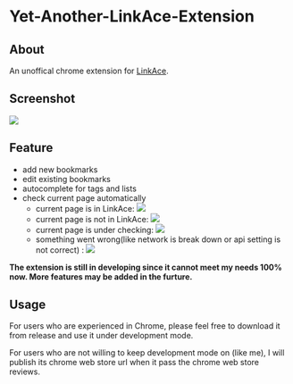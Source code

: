 # Yet-Another-LinkAce-Extension

## About
An unoffical chrome extension for [LinkAce](https://github.com/Kovah/LinkAce).

## Screenshot

![](https://img.azlith.com/03/c111bd7b3d78d.png)

## Feature

- add new bookmarks 
- edit existing bookmarks
- autocomplete for tags and lists
- check current page automatically
  - current page is in LinkAce: ![](https://img.azlith.com/03/d00d5c0294bf3.png)
  - current page is not in LinkAce: ![](https://img.azlith.com/03/21459f8f15326.png)
  - current page is under checking: ![](https://img.azlith.com/03/8ad490c24899b.png)
  - something went wrong(like network is break down or api setting is not correct) : ![](https://img.azlith.com/03/8a308ab4dbc9c.png)
  
**The extension is still in developing since it cannot meet my needs 100% now. More features may be added in the furture.**

## Usage

For users who are experienced in Chrome, please feel free to download it from release and use it under development mode.

For users who are not willing to keep development mode on (like me), I will publish its chrome web store url when it pass the chrome web store reviews. 



